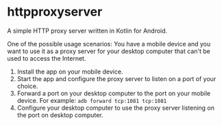 # httpproxyserver
A simple HTTP proxy server written in Kotlin for Android.

One of the possible usage scenarios:
You have a mobile device and you want to use it as a proxy server for your desktop computer that can't be used to access the Internet.
1. Install the app on your mobile device.
2. Start the app and configure the proxy server to listen on a port of your choice.
3. Forward a port on your desktop computer to the port on your mobile device. For example:
`adb forward tcp:1081 tcp:1081`
4. Configure your desktop computer to use the proxy server listening on the port on desktop computer.

